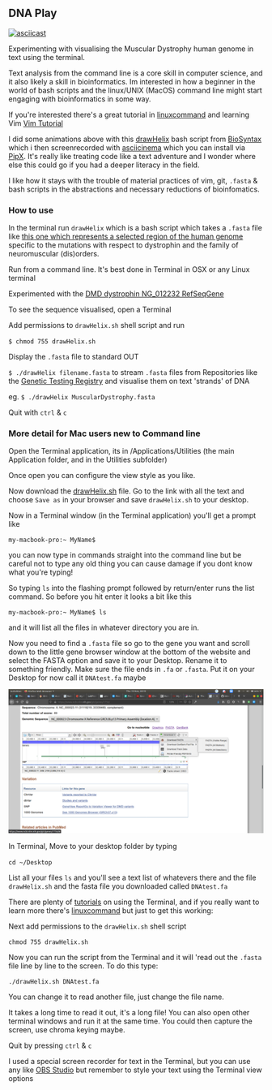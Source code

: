 ## DNA Play

[![asciicast](https://asciinema.org/a/308287.svg)](https://asciinema.org/a/308287)


Experimenting with visualising the Muscular Dystrophy human genome in text using the terminal.

Text analysis from the command line is a core skill in computer science, and it also likely a skill in bioinformatics. Im interested in how a beginner in the world of bash scripts and the linux/UNIX (MacOS) command line might start engaging with bioinformatics in some way.

If you're interested there's a great tutorial in [linuxcommand](https://linuxcommand.org) and learning Vim [Vim Tutorial](https://www.linux.com/training-tutorials/vim-101-beginners-guide-vim/)


I did some animations above with this [drawHelix](https://github.com/cheapjack/InterspeciesGaming/blob/master/DNA/drawHelix.sh) bash script from [BioSyntax](http://biosyntax.org) which i then screenrecorded with [asciicinema](asciinema.org/) which you can install  via [PipX](https://pypi.org/project/pipx/). It's really like treating code like a text adventure and I wonder where else this could go if you had a deeper literacy in the field.

I like how it stays with the trouble of material practices of vim, git, `.fasta`  & bash scripts in the abstractions and necessary reductions of bioinfomatics. 

### How to use

In the terminal run `drawHelix` which is a bash script which takes a `.fasta` file like [this one which represents a selected region of the human genome](https://www.ncbi.nlm.nih.gov/nuccore/NC_000023.11?report=fasta&from=30786182&to=33672495&strand=true) specific to the mutations with respect to dystrophin and the family of neuromuscular (dis)orders. 

Run from a command line. It's best done in Terminal in OSX or any Linux terminal 

Experimented with the [DMD dystrophin NG_012232 RefSeqGene](https://www.ncbi.nlm.nih.gov/gtr/genes/1756/)

To see the sequence visualised, open a Terminal

Add permissions to `drawHelix.sh` shell script and run

`$ chmod 755 drawHelix.sh`

Display the `.fasta` file to standard OUT 

`$ ./drawHelix filename.fasta` to stream `.fasta` files from Repositories like the [Genetic Testing Registry](https://www.ncbi.nlm.nih.gov/) and visualise them on text 'strands' of DNA

eg. `$ ./drawHelix MuscularDystrophy.fasta` 

Quit with `ctrl` & `c`

### More detail for Mac users new to Command line

Open the Terminal application, its in /Applications/Utilities (the main Application folder, and in the Utilities subfolder)

Once open you can configure the view style as you like.

Now download the [drawHelix.sh](https://raw.githubusercontent.com/cheapjack/InterspeciesGaming/master/DNA/drawHelix.sh) file. Go to the link with all the text and choose `Save as` in your browser and save `drawHelix.sh` to your desktop. 

Now in a Terminal window (in the Terminal application) you'll get a prompt like

```
my-macbook-pro:~ MyName$  
``` 

you can now type in commands straight into the command line but be careful not to type any old thing you can cause damage if you dont know what you're typing! 

So typing `ls` into the flashing prompt followed by return/enter runs the list command. So before you hit enter it looks a bit like this 

```
my-macbook-pro:~ MyName$ ls
``` 

and it will list all the files in whatever directory you are in.

Now you need to find a `.fasta` file so go to the gene you want and scroll down to the little gene browser window at the bottom of the website and select the FASTA option and save it to your Desktop. Rename it to something friendly. Make sure the file ends in `.fa` or `.fasta`. Put it on your Desktop for now call it `DNAtest.fa` maybe 

![Selecting a FASTA download](images/DownloadFasta.png)

In Terminal, Move to your desktop folder by typing

`cd ~/Desktop`


List all your files `ls` and you'll see a text list of whatevers there and the file `drawHelix.sh` and the fasta file you downloaded called `DNAtest.fa`


There are plenty of [tutorials](https://www.macworld.co.uk/how-to/how-use-terminal-on-mac-3608274/) on using the Terminal, and if you really want to learn more there's [linuxcommand](https://linuxcommand.org/) but just to get this working:

Next add permissions to the `drawHelix.sh` shell script

```
chmod 755 drawHelix.sh
``` 

Now you can run the script from the Terminal and it will 'read out the `.fasta` file line by line to the screen. To do this type:

```
./drawHelix.sh DNAtest.fa
```
You can change it to read another file, just change the file name.

It takes a long time to read it out, it's a long file! You can also open other terminal windows and run it at the same time. You could then capture the screen, use chroma keying maybe. 

Quit by pressing `ctrl` & `c`

I used a special screen recorder for text in the Terminal, but you can use any like [OBS Studio](https://obsproject.com/) but remember to style your text using the Terminal view options


